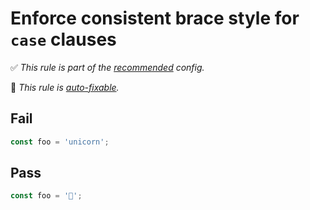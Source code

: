 # Enforce consistent brace style for `case` clauses

<!-- Do not manually modify RULE_NOTICE part. Run: `npm run generate-rule-notices` -->
<!-- RULE_NOTICE -->
✅ *This rule is part of the [recommended](https://github.com/sindresorhus/eslint-plugin-unicorn#recommended-config) config.*

🔧 *This rule is [auto-fixable](https://eslint.org/docs/user-guide/command-line-interface#fixing-problems).*
<!-- /RULE_NOTICE -->

<!-- Remove this comment, add more detailed description. -->

## Fail

```js
const foo = 'unicorn';
```

## Pass

```js
const foo = '🦄';
```
